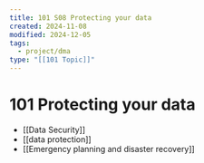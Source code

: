 ```yaml
---
title: 101 S08 Protecting your data
created: 2024-11-08
modified: 2024-12-05
tags:
  - project/dma
type: "[[101 Topic]]"
---
```

# 101 Protecting your data
- [[Data Security]]
- [[data protection]]
- [[Emergency planning and disaster recovery]]
